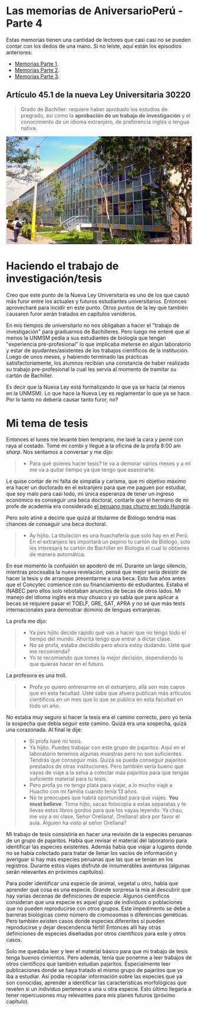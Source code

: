 # Las memorias de AniversarioPerú - Parte 4

Estas memorias tienen una cantidad de lectores que casi casi no se pueden
contar con los dedos de una mano.
Si no leíste, aquí están los episodios anteriores:

* [Memorias Parte 1](http://aniversarioperu.utero.pe/2014/06/28/las-memorias-de-aniversarioperu-parte-1/).
* [Memorias Parte 2](http://aniversarioperu.utero.pe/2014/07/17/las-memorias-de-aniversarioperu-parte-2/).
* [Memorias Parte 3](http://aniversarioperu.utero.pe/2014/08/28/las-memorias-de-aniversarioperu-parte-3/).

## Artículo 45.1 de la nueva Ley Universitaria 30220

> Grado de Bachiller: requiere haber aprobado los
estudios de pregrado, así como la **aprobación
de un trabajo de investigación** y el conocimiento
de un idioma extranjero, de preferencia inglés o
lengua nativa.

![Facultad de Biología UNMSM. Fuente Wikipedia.](images/2014-09-18_fac_biologia.jpg)

# Haciendo el trabajo de investigación/tesis
Creo que este punto de la Nueva Ley Universitaria es uno de los que causó más
furor entre los actuales y futuros estudiantes universitarios.
Entonces aprovecharé para incidir en este punto. Otros puntos de la ley que
también causaron furor serán tratados en capítulos venideros.

En mis tiempos de universitario no nos obligaban a hacer el "trabajo de
investigación" para graduarnos de Bachilleres. Pero luego me enteré que al
menos la UNMSM pedía a sus estudiantes de biología que tengan "experiencia
pre-profesional" lo que implicaba meterse en algún laboratorio y estar de
ayudantes/asistentes de los trabajos científicos de la institución.
Luego de unos meses, y habiendo terminado las prácticas satisfactoriamente, los
alumnos recibían una constancia de haber realizado su trabajo pre-profesional
la cual les servía al momento de tramitar su cartón de Bachiller.

Es decir que la Nueva Ley está formalizando lo que ya se hacía (al menos en la
UNMSM). Lo que hace la Nueva Ley es reglamentar lo que ya se hace. Por lo tanto
no debería causar tanto furor, no?

# Mi tema de tesis
Entonces el lunes me levanté bien temprano, me lavé la cara y peiné con raya al
costado. Tomé mi combi y llegué a la oficina de la profa 8:00 am *sharp*.
Nos sentamos a conversar y me dijo:

> - Para qué quieres hacer tesis? te va a demorar varios meses y a mí me va a
  quitar tiempo ya que tengo que asesorarte.

Le quise contar de mi falta de simpatía y carisma, que mi objetivo máximo era
hacer un doctorado en el extranjero para que me paguen por estudiar, que soy
malo para casi todo, mi única esperanza de tener un ingreso económico es
conseguir una beca doctoral, contarle que el hermano de mi profe de academia era
considerado [el peruano mas churro en todo Hungría](http://aniversarioperu.utero.pe/2014/07/17/las-memorias-de-aniversarioperu-parte-2/).

Pero solo atiné a decirle que quizá al titularme de Biólogo tendría mas chances
de conseguir una beca doctoral.

> - Ay hijito. La titulación es una huachafería que solo hay en el Perú. En el
extranjero les importará un pepino tu cartón de Biólogo, solo les interesará tu
cartón de Bachiller en Biología el cual lo obtienes de manera automática.

En ese momento la confusión se apoderó de mí. Durante un largo silencio,
mientras procesaba la nueva revelación, pensé que mejor sería desistir de hacer
la tesis y de arranque presentarme a una beca.
Esto fue años antes que el Concytec
comience con su financiamiento de estudiantes. Estaba el INABEC pero ellos solo
rebotaban anuncios de becas de otros lados. Mi manejo del idioma inglés era muy
chusco y yo sabía que para aplicar a becas se requiere pasar el TOELF, GRE, SAT,
APRA y no sé que más tests internacionales para demostrar dominio de lenguas
extranjeras.

La profa me dijo:

> - Ya pes hijito decide rápido qué vas a hacer que no tengo todo el tiempo del
mundo. Ahorita tengo que entrar a dictar clase.
> - No sé profa, estaba decidido pero ahora estoy dudando. Usté qué me
recomienda?
> - Yo te recomiendo que tomes la mejor decisión, dependiendo lo que quieras
hacer en el futuro.

La profesora es una troll.

> - Profa yo quiero entrenarme en el extranjero, allá son más capos que en esta
facultad. Usté sabe que afuera publican más artículos científicos en un mes que
lo que se publica en esta facultad en todo un año.

No estaba muy seguro si hacer la tesis era el camino correcto, pero yo tenía la
sospecha que debía seguir este camino. Quizá era una sospecha, quizá una
corazonada. Al final le dije:

> - Sí profa haré mi tesis.
> - Ya hijito. Puedes trabajar con este grupo de pajaritos. Aquí en el
laboratorio tenemos algunas muestras pero no son suficientes. Tendrás que
conseguir más. Quizá se pueda conseguir pajaritos prestados de otras
instituciones. Pero también sería bueno que vayas de viaje a la selva a
colectar más pajaritos para que tengas suficiente material para tu tesis.
> - Pero profa yo no tengo plata para viajar, a lo mucho viajé a Huacho con mi
familia cuando tenía 13 años.
> - No te preocupes que habrá oportunidad para que viajes. **You must
believe**. Toma hijto, sacas fotocopia a estas separatas y te llevas estos
libros gordos para que los vayas leyendo. Ya chau, me voy a mi clase. Señor
Orellana!, Orellana! abra por favor el aula. Alguien ha visto al señor
Orellana?

Mi trabajo de tesis consistiría en hacer una revisión de la especies peruanas
de un grupo de pajaritos.
Había que revisar el material del laboratorio para identificar las especies
existentes. Además había que viajar a lugares donde no se había colectado para
tratar de llenar los vacíos de información y averiguar si hay más especies
peruanas que las que se tenían en los registros. Durante estos viajes disfruté
de innumerables aventuras (algunas serán relevantes en próximos capítulos).

Para poder identificar una especie de animal, vegetal u otro, había que
aprender qué cosa es una especie. Grande sorpresa la mía al descubrir que hay
varias decenas de definiciones de especie. Algunos científicos consideran que
una especie es aquel grupo de individuos o poblaciones que no pueden
reproducirse con otros grupos. Este impedimento se debe a barreras biológicas
como número de cromosomas o diferencias genéticas.
Pero también existen casos donde especies diferentes sí pueden reproducirse y
dejar descendencia fértil! Entonces allí hay otras definiciones de especies
diseñadas por otros científicos para este y otros casos.

Solo me quedaba leer y leer el material básico para que mi trabajo de tesis
tenga buenos cimientos. Pero además, tenía que ponerme a leer trabajos de otros
científicos que también estudian pajaritos. Especialmente leer publicaciones
donde se haya tratado el mismo grupo de pajaritos que yo iba a estudiar. Así
podía recopilar información sobre las especies que ya son conocidas, aprender a
identificar las características morfológicas que revelen si un individuo
pertenece a una u otra especie. Esto último llegaría a tener repercusiones muy
relevantes para mis planes futuros (próximo capítulo).


